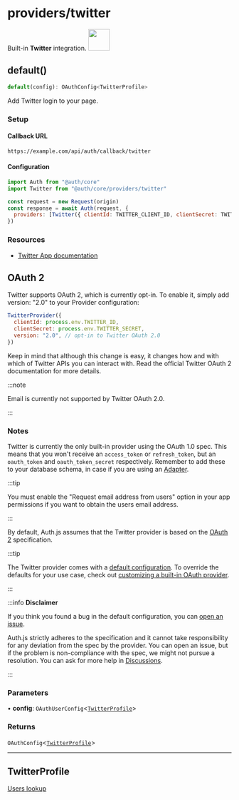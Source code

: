 # providers/twitter

<div style={{backgroundColor: "#000", display: "flex", justifyContent: "space-between", color: "#fff", padding: 16}}>
<span>Built-in <b>Twitter</b> integration.</span>
<a href="https://www.twitter.com/">
  <img style={{display: "block"}} src="https://authjs.dev/img/providers/twitter.svg" height="48" />
</a>
</div>

## default()

```ts
default(config): OAuthConfig<TwitterProfile>
```

Add Twitter login to your page.

### Setup

#### Callback URL
```
https://example.com/api/auth/callback/twitter
```

#### Configuration
```js
import Auth from "@auth/core"
import Twitter from "@auth/core/providers/twitter"

const request = new Request(origin)
const response = await Auth(request, {
  providers: [Twitter({ clientId: TWITTER_CLIENT_ID, clientSecret: TWITTER_CLIENT_SECRET })],
})
```

### Resources

- [Twitter App documentation](https://developer.twitter.com/en/apps)

## OAuth 2
Twitter supports OAuth 2, which is currently opt-in. To enable it, simply add version: "2.0" to your Provider configuration:
```js title="pages/api/auth/[...nextauth].js"
TwitterProvider({
  clientId: process.env.TWITTER_ID,
  clientSecret: process.env.TWITTER_SECRET,
  version: "2.0", // opt-in to Twitter OAuth 2.0
})
```
Keep in mind that although this change is easy, it changes how and with which of Twitter APIs you can interact with. Read the official Twitter OAuth 2 documentation for more details.

:::note

Email is currently not supported by Twitter OAuth 2.0.

:::

### Notes

Twitter is currently the only built-in provider using the OAuth 1.0 spec.
This means that you won't receive an `access_token` or `refresh_token`, but an `oauth_token` and `oauth_token_secret` respectively. Remember to add these to your database schema, in case if you are using an [Adapter](https://authjs.dev/reference/core/adapters).

:::tip

You must enable the "Request email address from users" option in your app permissions if you want to obtain the users email address.

:::

By default, Auth.js assumes that the Twitter provider is
based on the [OAuth 2](https://www.rfc-editor.org/rfc/rfc6749.html) specification.

:::tip

The Twitter provider comes with a [default configuration](https://github.com/nextauthjs/next-auth/blob/main/packages/core/src/providers/twitter.ts).
To override the defaults for your use case, check out [customizing a built-in OAuth provider](https://authjs.dev/guides/providers/custom-provider#override-default-options).

:::

:::info **Disclaimer**

If you think you found a bug in the default configuration, you can [open an issue](https://authjs.dev/new/provider-issue).

Auth.js strictly adheres to the specification and it cannot take responsibility for any deviation from
the spec by the provider. You can open an issue, but if the problem is non-compliance with the spec,
we might not pursue a resolution. You can ask for more help in [Discussions](https://authjs.dev/new/github-discussions).

:::

### Parameters

• **config**: `OAuthUserConfig`\<[`TwitterProfile`](twitter.md#twitterprofile)\>

### Returns

`OAuthConfig`\<[`TwitterProfile`](twitter.md#twitterprofile)\>

***

## TwitterProfile

[Users lookup](https://developer.twitter.com/en/docs/twitter-api/users/lookup/api-reference/get-users-me)
